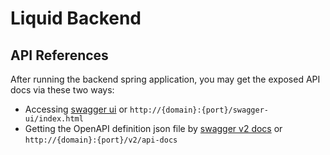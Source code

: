 # Liquid Backend

## API References

After running the backend spring application, you may get the exposed API docs via these two ways:
- Accessing [swagger ui](http://localhost:8085/swagger-ui/index.html) or `http://{domain}:{port}/swagger-ui/index.html`
- Getting the OpenAPI definition json file by [swagger v2 docs](http://localhost:8085/v2/api-docs) or `http://{domain}:{port}/v2/api-docs`
